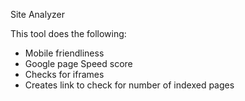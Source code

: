 Site Analyzer

This tool does the following:

* Mobile friendliness
* Google page Speed score
* Checks for iframes
* Creates link to check for number of indexed pages

